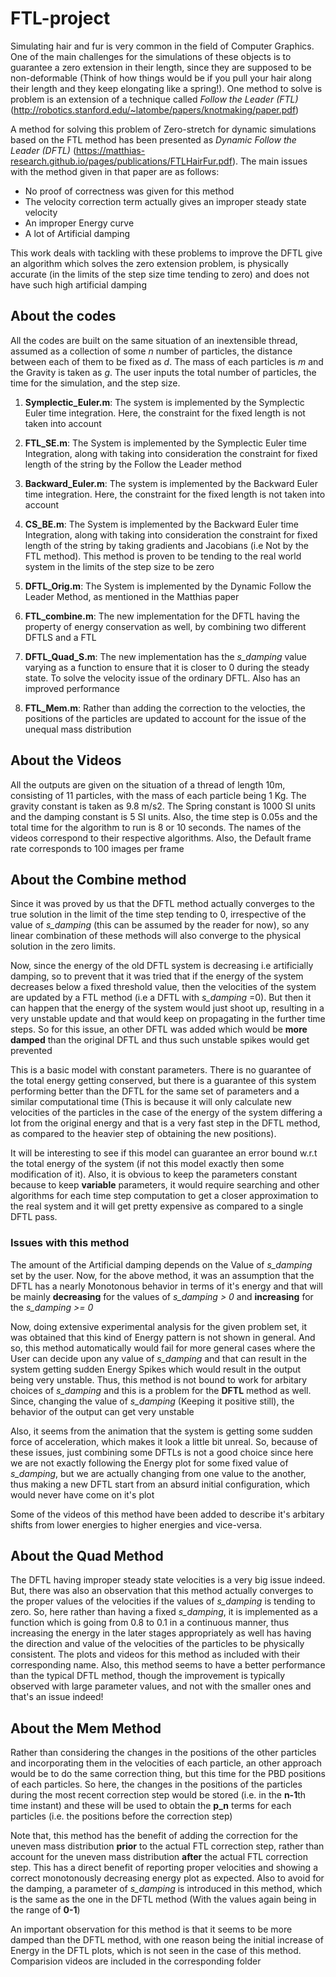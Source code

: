 # FTL-project

Simulating hair and fur is very common in the field of Computer Graphics. One of the main challenges for the simulations of these objects is to guarantee a zero extension in their length, since they are supposed to be non-deformable (Think of how things would be if you pull your hair along their length and they keep elongating like a spring!). One method to solve is problem is an extension of a technique called *Follow the Leader (FTL)* (http://robotics.stanford.edu/~latombe/papers/knotmaking/paper.pdf)

A method for solving this problem of Zero-stretch for dynamic simulations based on the FTL method has been presented as *Dynamic Follow the Leader (DFTL)* (https://matthias-research.github.io/pages/publications/FTLHairFur.pdf). The main issues with the method given in that paper are as follows:

  - No proof of correctness was given for this method
  - The velocity correction term actually gives an improper steady state velocity
  - An improper Energy curve
  - A lot of Artificial damping
  
This work deals with tackling with these problems to improve the DFTL give an algorithm which solves the zero extension problem, is physically accurate (in the limits of the step size time tending to zero) and does not have such high artificial damping

## About the codes

All the codes are built on the same situation of an inextensible thread, assumed as a collection of some *n* number of particles, the distance between each of them to be fixed as *d*. The mass of each particles is *m* and the Gravity is taken as *g*. The user inputs the total number of particles, the time for the simulation, and the step size.

1. **Symplectic_Euler.m**: The system is implemented by the Symplectic Euler time integration. Here, the constraint for the fixed length is not taken into account

2. **FTL_SE.m**: The System is implemented by the Symplectic Euler time Integration, along with taking into consideration the constraint for fixed length of the string by the Follow the Leader method

3. **Backward_Euler.m**: The system is implemented by the Backward Euler time integration. Here, the constraint for the fixed length is not taken into account

4. **CS_BE.m**: The System is implemented by the Backward Euler time Integration, along with taking into consideration the constraint for fixed length of the string by taking gradients and Jacobians (i.e Not by the FTL method). This method is proven to be tending to the real world system in the limits of the step size to be zero

5. **DFTL_Orig.m**: The System is implemented by the Dynamic Follow the Leader Method, as mentioned in the Matthias paper

6. **FTL_combine.m**: The new implementation for the DFTL having the property of energy conservation as well, by combining two different DFTLS and a FTL

7. **DFTL_Quad_S.m**: The new implementation has the *s_damping* value varying as a function to ensure that it is closer to 0 during the steady state. To solve the velocity issue of the ordinary DFTL. Also has an improved performance

8. **FTL_Mem.m**: Rather than adding the correction to the velocties, the positions of the particles are updated to account for the issue of the unequal mass distribution

## About the Videos

All the outputs are given on the situation of a thread of length 10m, consisting of 11 particles, with the mass of each particle being 1 Kg. The gravity constant is taken as 9.8 m/s2. The Spring constant is 1000 SI units and the damping constant is 5 SI units. Also, the time step is 0.05s and the total time for the algorithm to run is 8 or 10 seconds. The names of the videos correspond to their respective algorithms. Also, the Default frame rate corresponds to 100 images per frame

## About the Combine method 

Since it was proved by us that the DFTL method actually converges to the true solution in the limit of the time step tending to 0, irrespective of the value of *s_damping* (this can be assumed by the reader for now), so any linear combination of these methods will also converge to the physical solution in the zero limits.

Now, since the energy of the old DFTL system is decreasing i.e artificially damping, so to prevent that it was tried that if the energy of the system decreases below a fixed threshold value, then the velocities of the system are updated by a FTL method (i.e a DFTL with *s_damping* =0). But then it can happen that the energy of the system would just shoot up, resulting in a very unstable update and that would keep on propagating in the further time steps. So for this issue, an other DFTL was added which would be **more damped** than the original DFTL and thus such unstable spikes would get prevented

This is a basic model with constant parameters. There is no guarantee of the total energy getting conserved, but there is a guarantee of this system performing better than the DFTL for the same set of parameters and a similar computational time (This is because it will only calculate new velocities of the particles in the case of the energy of the system differing a lot from the original energy and that is a very fast step in the DFTL method, as compared to the heavier step of obtaining the new positions). 

It will be interesting to see if this model can guarantee an error bound w.r.t the total energy of the system (if not this model exactly then some modification of it). Also, it is obvious to keep the parameters constant because to keep **variable** parameters, it would require searching and other algorithms for each time step computation to get a closer approximation to the real system and it will get pretty expensive as compared to a single DFTL pass. 

### Issues with this method
  
The amount of the Artificial damping depends on the Value of *s_damping* set by the user. Now, for the above method, it was an assumption that the DFTL has a nearly Monotonous behavior in terms of it's energy and that will be mainly **decreasing** for the values of *s_damping > 0* and **increasing** for the *s_damping >= 0*

Now, doing extensive experimental analysis for the given problem set, it was obtained that this kind of Energy pattern is not shown in general. And so, this method automatically would fail for more general cases where the User can decide upon any value of *s_damping* and that can result in the system getting sudden Energy Spikes which would result in the output being very unstable. Thus, this method is not bound to work for arbitary choices of *s_damping* and this is a problem for the **DFTL** method as well. Since, changing the value of *s_damping* (Keeping it positive still), the behavior of the output can get very unstable

Also, it seems from the animation that the system is getting some sudden force of acceleration, which makes it look a little bit unreal. So, because of these issues, just combining some DFTLs is not a good choice since here we are not exactly following the Energy plot for some fixed value of *s_damping*, but we are actually changing from one value to the another, thus making a new DFTL start from an absurd initial configuration, which would never have come on it's plot

Some of the videos of this method have been added to describe it's arbitary shifts from lower energies to higher energies and vice-versa. 

<!---
## Some issues with DFTL
--->

<!---
An important issue with the method of DFTL is that that it saturates to the veloities of all of it's particles to be in the Vertically Downward direction and that makes the Particles move downwards and get corrected by the DFTL method subsequently. And so there is no overall movements of the particles, but their velocities are not correctly updated by the DFTL and so the system will be saturated to a state of the Horizontal velocities to be in the range of **e-14**, whlie the Verticle velocities will be in the order of **10 - 100**. So, the correct update for the DFTL velocities requires a correct selection for the value of *s_damping*
--->

<!---
The MATLAB plots for the Energies of the FTL methods and the comparision plot for the DFTL energies are attached in this folder (Inaccurate to some extent due to the velocity error in the DFTL method but still can give a general overview of the change of the Energies). Also a sample excel file for the velocities of the particles during the course of the simulation has also been included in the folder. You can have a look at it's final values to see how the Y-component of the velocities of the particles never attains a 0 value. The corresponding energy plot is also included. But also, it we keep the value of *s_damping* to be very small, then during convergence, this vertical component of velocities of the particles tends to zero during the steady state
--->

<!---
Thus, there is a tradeoff for the DFTL now. Either take the value of **s_damping -> 1** and get a stable behavior (But with large damping and an inaccurate calculation of velocity) OR take the value of **s_damping -> 0** and get a nearly unstable behavior (But with an accurate calculation of the velocities i.e. all the components of the particle velocities will tend to 0 during the steady-state as expected)
--->

## About the Quad Method

The DFTL having improper steady state velocities is a very big issue indeed. But, there was also an observation that this method actually converges to the proper values of the velocities if the values of *s_damping* is tending to zero. So, here rather than having a fixed *s_damping*, it is implemented as a function which is going from 0.8 to 0.1 in a continuous manner, thus increasing the energy in the later stages appropriately as well has having the direction and value of the velocities of the particles to be physically consistent. The plots and videos for this method as included with their corresponding name. Also, this method seems to have a better performance than the typical DFTL method, though the improvement is typically observed with large parameter values, and not with the smaller ones and that's an issue indeed!

## About the Mem Method

Rather than considering the changes in the positions of the other particles and incorporating them in the velocities of each particle, an other approach would be to do the same correction thing, but this time for the PBD positions of each particles. So here, the changes in the positions of the particles during the most recent correction step would be stored (i.e. in the **n-1**th time instant) and these will be used to obtain the **p_n** terms for each particles (i.e. the positions before the correction step)

Note that, this method has the benefit of adding the correction for the uneven mass distribution **prior** to the actual FTL correction step, rather than account for the uneven mass distribution **after** the actual FTL correction step. This has a direct benefit of reporting proper velocities and showing a correct monotonously decreasing energy plot as expected. Also to avoid for the damping, a parameter of *s_damping* is introduced in this method, which is the same as the one in the DFTL method (With the values again being in the range of **0-1**)

An important observation for this method is that it seems to be more damped than the DFTL method, with one reason being the initial increase of Energy in the DFTL plots, which is not seen in the case of this method. Comparision videos are included in the corresponding folder




